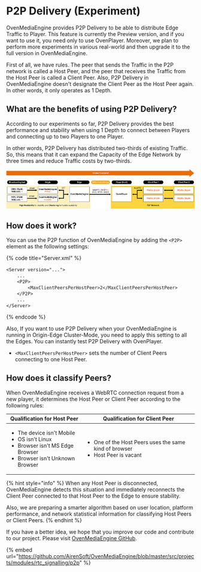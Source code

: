 # P2P Delivery (Experiment)

OvenMediaEngine provides P2P Delivery to be able to distribute Edge Traffic to Player. This feature is currently the Preview version, and if you want to use it, you need only to use OvenPlayer. Moreover, we plan to perform more experiments in various real-world and then upgrade it to the full version in OvenMediaEngine.

First of all, we have rules. The peer that sends the Traffic in the P2P network is called a Host Peer, and the peer that receives the Traffic from the Host Peer is called a Client Peer. Also, P2P Delivery in OvenMediaEngine doesn't designate the Client Peer as the Host Peer again. In other words, it only operates as 1 Depth.

## What are the benefits of using P2P Delivery?

According to our experiments so far, P2P Delivery provides the best performance and stability when using 1 Depth to connect between Players and connecting up to two Players to one Player.

In other words, P2P Delivery has distributed two-thirds of existing Traffic. So, this means that it can expand the Capacity of the Edge Network by three times and reduce Traffic costs by two-thirds.

![](<.gitbook/assets/image (9).png>)

## How does it work?

You can use the P2P function of OvenMediaEngine by adding the `<P2P>` element as the following settings:

{% code title="Server.xml" %}
```markup
<Server version="...">
	...
	<P2P>
		<MaxClientPeersPerHostPeer>2</MaxClientPeersPerHostPeer>
	</P2P>
	...
</Server>
```
{% endcode %}

Also, If you want to use P2P Delivery when your OvenMediaEngine is running in Origin-Edge Cluster-Mode, you need to apply this setting to all the Edges. You can instantly test P2P Delivery with OvenPlayer.

* `<MaxClientPeersPerHostPeer>` sets the number of Client Peers connecting to one Host Peer.

## How does it classify Peers?

When OvenMediaEngine receives a WebRTC connection request from a new player, it determines the Host Peer or Client Peer according to the following rules:

| Qualification for Host Peer                                                                                                                  | Qualification for Client Peer                                                                     |
| -------------------------------------------------------------------------------------------------------------------------------------------- | ------------------------------------------------------------------------------------------------- |
| <ul><li>The device isn't Mobile</li><li>OS isn't Linux</li><li>Browser isn't MS Edge Browser</li><li>Browser isn't Unknown Browser</li></ul> | <ul><li>One of the Host Peers uses the same kind of browser</li><li>Host Peer is vacant</li></ul> |

{% hint style="info" %}
When any Host Peer is disconnected, OvenMediaEngine detects this situation and immediately reconnects the Client Peer connected to that Host Peer to the Edge to ensure stability.

Also, we are preparing a smarter algorithm based on user location, platform performance, and network statistical information for classifying Host Peers or Client Peers.
{% endhint %}

If you have a better idea, we hope that you improve our code and contribute to our project. Please visit [OvenMediaEngine GitHub](https://github.com/AirenSoft/OvenMediaEngine).

{% embed url="https://github.com/AirenSoft/OvenMediaEngine/blob/master/src/projects/modules/rtc_signalling/p2p" %}
